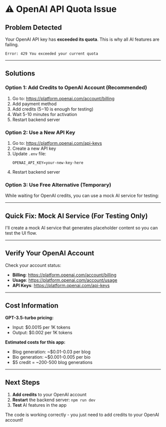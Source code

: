 # ⚠️ OpenAI API Quota Issue

## Problem Detected

Your OpenAI API key has **exceeded its quota**. This is why all AI features are failing.

```
Error: 429 You exceeded your current quota
```

---

## Solutions

### Option 1: Add Credits to OpenAI Account (Recommended)

1. Go to: https://platform.openai.com/account/billing
2. Add payment method
3. Add credits ($5-$10 is enough for testing)
4. Wait 5-10 minutes for activation
5. Restart backend server

### Option 2: Use a New API Key

1. Go to: https://platform.openai.com/api-keys
2. Create a new API key
3. Update `.env` file:
   ```
   OPENAI_API_KEY=your-new-key-here
   ```
4. Restart backend server

### Option 3: Use Free Alternative (Temporary)

While waiting for OpenAI credits, you can use a mock AI service for testing:

---

## Quick Fix: Mock AI Service (For Testing Only)

I'll create a mock AI service that generates placeholder content so you can test the UI flow.

---

## Verify Your OpenAI Account

Check your account status:
- **Billing**: https://platform.openai.com/account/billing
- **Usage**: https://platform.openai.com/account/usage
- **API Keys**: https://platform.openai.com/api-keys

---

## Cost Information

**GPT-3.5-turbo pricing:**
- Input: $0.0015 per 1K tokens
- Output: $0.002 per 1K tokens

**Estimated costs for this app:**
- Blog generation: ~$0.01-0.03 per blog
- Bio generation: ~$0.001-0.005 per bio
- $5 credit = ~200-500 blog generations

---

## Next Steps

1. **Add credits** to your OpenAI account
2. **Restart** the backend server: `npm run dev`
3. **Test** AI features in the app

The code is working correctly - you just need to add credits to your OpenAI account!
